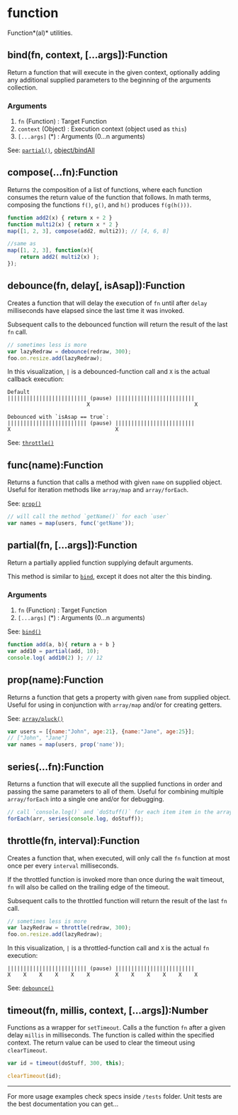 # function #

Function*(al)* utilities.



## bind(fn, context, [...args]):Function

Return a function that will execute in the given context, optionally adding any additional supplied parameters to the beginning of the arguments collection.

### Arguments

 1. `fn` (Function)    : Target Function
 2. `context` (Object) : Execution context (object used as `this`)
 3. `[...args]` (*)    : Arguments (0...n arguments)

See: [`partial()`](#partial), [object/bindAll](./object.html#bindAll)



## compose(...fn):Function

Returns the composition of a list of functions, where each function consumes
the return value of the function that follows. In math terms, composing the
functions `f()`, `g()`, and `h()` produces `f(g(h()))`.

```js
function add2(x) { return x + 2 }
function multi2(x) { return x * 2 }
map([1, 2, 3], compose(add2, multi2)); // [4, 6, 8]

//same as
map([1, 2, 3], function(x){
    return add2( multi2(x) );
});
```



## debounce(fn, delay[, isAsap]):Function

Creates a function that will delay the execution of `fn` until after `delay`
milliseconds have elapsed since the last time it was invoked.

Subsequent calls to the debounced function will return the result of the last
`fn` call.

```js
// sometimes less is more
var lazyRedraw = debounce(redraw, 300);
foo.on.resize.add(lazyRedraw);
```

In this visualization, `|` is a debounced-function call and `X` is the actual
callback execution:

    Default
    ||||||||||||||||||||||||| (pause) |||||||||||||||||||||||||
                             X                                 X

    Debounced with `isAsap == true`:
    ||||||||||||||||||||||||| (pause) |||||||||||||||||||||||||
    X                                 X

See: [`throttle()`](#throttle)


## func(name):Function

Returns a function that calls a method with given `name` on supplied object.
Useful for iteration methods like `array/map` and `array/forEach`.

See: [`prop()`](#prop)

```js
// will call the method `getName()` for each `user`
var names = map(users, func('getName'));
```



## partial(fn, [...args]):Function

Return a partially applied function supplying default arguments.

This method is similar to [`bind`](#bind), except it does not alter the this
binding.

### Arguments

 1. `fn` (Function)    : Target Function
 3. `[...args]` (*)    : Arguments (0...n arguments)

See: [`bind()`](#bind)

```js
function add(a, b){ return a + b }
var add10 = partial(add, 10);
console.log( add10(2) ); // 12
```



## prop(name):Function

Returns a function that gets a property with given `name` from supplied object.
Useful for using in conjunction with `array/map` and/or for creating getters.

See: [`array/pluck()`](array.html#pluck)

```js
var users = [{name:"John", age:21}, {name:"Jane", age:25}];
// ["John", "Jane"]
var names = map(users, prop('name'));
```



## series(...fn):Function

Returns a function that will execute all the supplied functions in order and
passing the same parameters to all of them. Useful for combining multiple
`array/forEach` into a single one and/or for debugging.


```js
// call `console.log()` and `doStuff()` for each item item in the array
forEach(arr, series(console.log, doStuff));
```



## throttle(fn, interval):Function

Creates a function that, when executed, will only call the `fn` function at
most once per every `interval` milliseconds.

If the throttled function is invoked more than once during the wait timeout,
`fn` will also be called on the trailing edge of the timeout.

Subsequent calls to the throttled function will return the result of the last
`fn` call.

```js
// sometimes less is more
var lazyRedraw = throttle(redraw, 300);
foo.on.resize.add(lazyRedraw);
```

In this visualization, `|` is a throttled-function call and `X` is the actual
`fn` execution:

    ||||||||||||||||||||||||| (pause) |||||||||||||||||||||||||
    X    X    X    X    X    X        X    X    X    X    X    X

See: [`debounce()`](#debounce)


## timeout(fn, millis, context, [...args]):Number

Functions as a wrapper for `setTimeout`. Calls a the function `fn` after a given delay `millis` in milliseconds.
The function is called within the specified context. The return value can be used to clear the timeout using `clearTimeout`.

```js
var id = timeout(doStuff, 300, this);

clearTimeout(id);
```

-------------------------------------------------------------------------------

For more usage examples check specs inside `/tests` folder. Unit tests are the
best documentation you can get...

